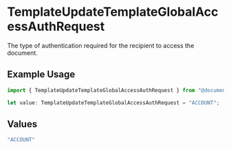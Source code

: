 # TemplateUpdateTemplateGlobalAccessAuthRequest

The type of authentication required for the recipient to access the document.

## Example Usage

```typescript
import { TemplateUpdateTemplateGlobalAccessAuthRequest } from "@documenso/sdk-typescript/models/operations";

let value: TemplateUpdateTemplateGlobalAccessAuthRequest = "ACCOUNT";
```

## Values

```typescript
"ACCOUNT"
```